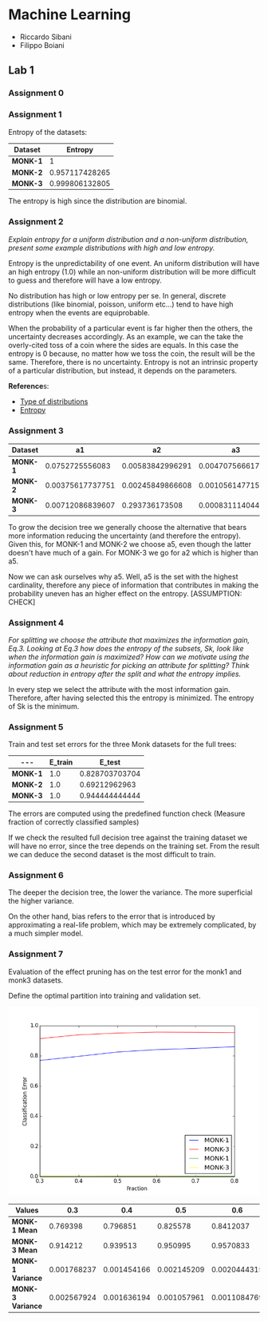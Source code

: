 # Machine Learning
- Riccardo Sibani 
- Filippo Boiani

## Lab 1 

### Assignment 0

### Assignment 1

Entropy of the datasets: 

Dataset | Entropy 
--- | --- 
**MONK-1** | 1 
**MONK-2** | 0.957117428265
**MONK-3** | 0.999806132805

The entropy is high since the distribution are binomial. 

### Assignment 2
*Explain entropy for a uniform distribution and a non-uniform distribution, present some example distributions with high and low entropy.*

Entropy is the unpredictability of one event.
An uniform distribution will have an high entropy (1.0) while an non-uniform distribution will be more difficult to guess and therefore will have a low entropy. 

No distribution has high or low entropy per se. In general, discrete distributions (like binomial, poisson, uniform etc...) tend to have high entropy when the events are equiprobable. 

When the probability of a particular event is far higher then the others, the uncertainty decreases accordingly. As an example, we can the take the overly-cited toss of a coin where the sides are equals. In this case the entropy is 0 because, no matter how we toss the coin, the result will be the same. Therefore, there is no uncertainty. Entropy is not an intrinsic property of a particular distribution, but instead, it depends on the parameters. 


**Reference**s: 
- [Type of distributions](http://people.stern.nyu.edu/adamodar/New_Home_Page/StatFile/statdistns.htm)
- [Entropy](https://en.wikipedia.org/wiki/Entropy_(information_theory)#Introduction)

### Assignment 3

Dataset | a1 | a2 | a3 | a4 | a5 | a6 
--- | --- | --- | --- | --- | --- | --- 
**MONK-1** | 0.0752725556083 | 0.00583842996291 | 0.0047075666173 | 0.0263116965077 | 0.287030749716 | 0.000757855715864
**MONK-2** | 0.00375617737751 | 0.00245849866608 | 0.00105614771589 | 0.0156642472926 | 0.0172771769379 | 0.00624762223688
**MONK-3** | 0.00712086839607 | 0.293736173508 | 0.000831114044534 | 0.00289181728865 | 0.25591172462 | 0.0070770260741

To grow the decision tree we generally choose the alternative that bears more information reducing the uncertainty (and therefore the entropy). Given this, for MONK-1 and MONK-2 we choose a5, even though the latter doesn't have much of a gain. For MONK-3 we go for a2 which is higher than a5. 

Now we can ask ourselves why a5. Well, a5 is the set with the highest cardinality, therefore any piece of information that contributes in making the probability uneven has an higher effect on the entropy. [ASSUMPTION: CHECK]

### Assignment 4

*For splitting we choose the attribute that maximizes the information gain, Eq.3. Looking at Eq.3 how does the entropy of the subsets, Sk, look like when the information gain is maximized? How can we motivate using the information gain as a heuristic for picking an attribute for splitting? Think about reduction in entropy after the split and what the entropy implies.*

In every step we select the attribute with the most information gain. Therefore, after having selected this the entropy is minimized. The entropy of Sk is the minimum.

### Assignment 5
Train and test set errors for the three Monk datasets for the full trees:

--- | E_train | E_test 
--- | --- | ---
**MONK-1** | 1.0 | 0.828703703704
**MONK-2** | 1.0 | 0.69212962963
**MONK-3** | 1.0 | 0.944444444444

The errors are computed using the predefined function check (Measure fraction of correctly classified samples) 

If we check the resulted full decision tree against the training dataset we will have no error, since the tree depends on the training set. 
From the result we can deduce the second dataset is the most difficult to train. 

### Assignment 6    
The deeper the decision tree, the lower the variance. The more superficial the higher variance. 

On the other hand, bias refers to the error that is introduced by approximating a real-life problem, which may be extremely complicated, by a much simpler model.

### Assignment 7    

Evaluation of the effect pruning has on the test error for the monk1 and monk3 datasets.

Define the optimal partition into training and validation set. 

![PLOT](https://github.com/filippoboiani/machine-learning/blob/master/plot.png "Fraction and Errors")

Values | 0.3 | 0.4 | 0.5 | 0.6 | 0.7 | 0.8 
--- | --- | --- | --- | --- | --- | --- 
**MONK-1 Mean** | 0.769398 | 0.796851 | 0.825578 | 0.8412037 | 0.849606 | 0.8605324
**MONK-3 Mean** | 0.914212 | 0.939513 | 0.950995 | 0.9570833 | 0.955879 | 0.9540740
**MONK-1 Variance** | 0.001768237 | 0.001454166 | 0.002145209 | 0.0020444315 | 0.0021446818 | 0.002203936
**MONK-3 Variance** | 0.002567924 | 0.001636194 | 0.001057961 | 0.0011084769 | 0.0008425304 | 0.000803189
